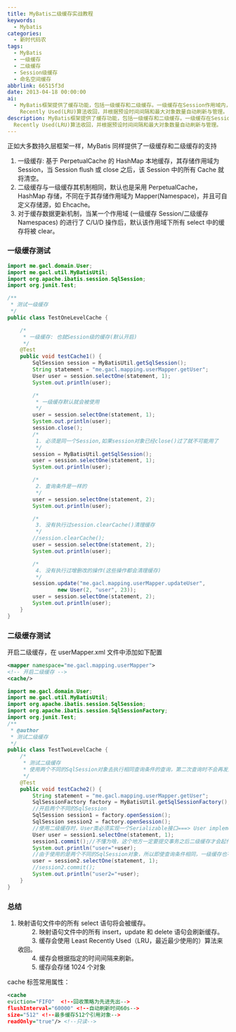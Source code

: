 ```yaml
---
title: MyBatis二级缓存实战教程
keywords:
  - Mybatis
categories:
  - 新时代码农
tags:
  - MyBatis
  - 一级缓存
  - 二级缓存
  - Session级缓存
  - 命名空间缓存
abbrlink: 66515f3d
date: 2013-04-18 00:00:00
ai:
  - MyBatis框架提供了缓存功能，包括一级缓存和二级缓存。一级缓存在Session作用域内，用于存储单次操作的结果，当Session被flush或关闭时，其缓存内容会被清空；二级缓存在Mapper(Namespace)作用域下，可以自定义缓存源（如Ehcache），并且在进行C/U/D操作后，默认会清理缓存。总结了MyBatis缓存的几个关键点：所有映射语句、Insert/Update/Delete语句会刷新缓存，使用Least
    Recently Used(LRU)算法收回，并根据预设时间间隔和最大对象数量自动刷新与管理。
description: MyBatis框架提供了缓存功能，包括一级缓存和二级缓存。一级缓存在Session作用域内，用于存储单次操作的结果，当Session被flush或关闭时，其缓存内容会被清空；二级缓存在Mapper(Namespace)作用域下，可以自定义缓存源（如Ehcache），并且在进行C/U/D操作后，默认会清理缓存。总结了MyBatis缓存的几个关键点：所有映射语句、Insert/Update/Delete语句会刷新缓存，使用Least
  Recently Used(LRU)算法收回，并根据预设时间间隔和最大对象数量自动刷新与管理。
---
```


正如大多数持久层框架一样，MyBatis 同样提供了一级缓存和二级缓存的支持

1. 一级缓存: 基于 PerpetualCache 的 HashMap 本地缓存，其存储作用域为 Session，当 Session flush 或 close 之后，该 Session 中的所有 Cache 就将清空。
2. 二级缓存与一级缓存其机制相同，默认也是采用 PerpetualCache，HashMap 存储，不同在于其存储作用域为 Mapper(Namespace)，并且可自定义存储源，如 Ehcache。
3. 对于缓存数据更新机制，当某一个作用域 (一级缓存 Session/二级缓存 Namespaces) 的进行了 C/U/D 操作后，默认该作用域下所有 select 中的缓存将被 clear。

### 一级缓存测试

```java
import me.gacl.domain.User;
import me.gacl.util.MyBatisUtil;
import org.apache.ibatis.session.SqlSession;
import org.junit.Test;

/**
 * 测试一级缓存
 */
public class TestOneLevelCache {

    /*
     * 一级缓存: 也就Session级的缓存(默认开启)
     */
    @Test
    public void testCache1() {
        SqlSession session = MyBatisUtil.getSqlSession();
        String statement = "me.gacl.mapping.userMapper.getUser";
        User user = session.selectOne(statement, 1);
        System.out.println(user);

        /*
         * 一级缓存默认就会被使用
         */
        user = session.selectOne(statement, 1);
        System.out.println(user);
        session.close();
        /*
         1. 必须是同一个Session,如果session对象已经close()过了就不可能用了
         */
        session = MyBatisUtil.getSqlSession();
        user = session.selectOne(statement, 1);
        System.out.println(user);

        /*
         2. 查询条件是一样的
         */
        user = session.selectOne(statement, 2);
        System.out.println(user);

        /*
         3. 没有执行过session.clearCache()清理缓存
         */
        //session.clearCache();
        user = session.selectOne(statement, 2);
        System.out.println(user);

        /*
         4. 没有执行过增删改的操作(这些操作都会清理缓存)
         */
        session.update("me.gacl.mapping.userMapper.updateUser",
                new User(2, "user", 23));
        user = session.selectOne(statement, 2);
        System.out.println(user);
    }
}

```

### 二级缓存测试

开启二级缓存，在 userMapper.xml 文件中添加如下配置

```xml
<mapper namespace="me.gacl.mapping.userMapper">
<!-- 开启二级缓存 -->
<cache/>
```

```java
import me.gacl.domain.User;
import me.gacl.util.MyBatisUtil;
import org.apache.ibatis.session.SqlSession;
import org.apache.ibatis.session.SqlSessionFactory;
import org.junit.Test;
/**
 * @author
 * 测试二级缓存
 */
public class TestTwoLevelCache {
    /*
     * 测试二级缓存
     * 使用两个不同的SqlSession对象去执行相同查询条件的查询，第二次查询时不会再发送SQL语句，而是直接从缓存中取出数据
     */
    @Test
    public void testCache2() {
        String statement = "me.gacl.mapping.userMapper.getUser";
        SqlSessionFactory factory = MyBatisUtil.getSqlSessionFactory();
        //开启两个不同的SqlSession
        SqlSession session1 = factory.openSession();
        SqlSession session2 = factory.openSession();
        //使用二级缓存时，User类必须实现一个Serializable接口===> User implements Serializable
        User user = session1.selectOne(statement, 1);
        session1.commit();//不懂为啥，这个地方一定要提交事务之后二级缓存才会起作用
        System.out.println("user="+user);
        //由于使用的是两个不同的SqlSession对象，所以即使查询条件相同，一级缓存也不会开启使用
        user = session2.selectOne(statement, 1);
        //session2.commit();
        System.out.println("user2="+user);
    }
}
```

### 总结

1. 映射语句文件中的所有 select 语句将会被缓存。  
   　　 2. 映射语句文件中的所有 insert，update 和 delete 语句会刷新缓存。  
   　　 3. 缓存会使用 Least Recently Used（LRU，最近最少使用的）算法来收回。  
   　　 4. 缓存会根据指定的时间间隔来刷新。  
   　　 5. 缓存会存储 1024 个对象

cache 标签常用属性：

```xml
<cache
eviction="FIFO"  <!--回收策略为先进先出-->
flushInterval="60000" <!--自动刷新时间60s-->
size="512" <!--最多缓存512个引用对象-->
readOnly="true"/> <!--只读-->
```

